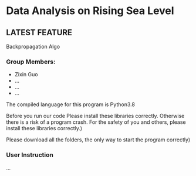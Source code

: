 # Data Analysis on Rising Sea Level

## LATEST FEATURE
Backpropagation Algo

### Group Members:
- Zixin Guo
- ...
- ...
- ...

The compiled language for this program is Python3.8

Before you run our code Please install these libraries correctly. Otherwise there is a risk of a program crash. For the safety of you and others, please install these libraries correctly.)
  
Please download all the folders, the only way to start the program correctly)

### User Instruction
...

